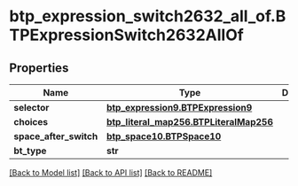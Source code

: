# btp_expression_switch2632_all_of.BTPExpressionSwitch2632AllOf

## Properties
Name | Type | Description | Notes
------------ | ------------- | ------------- | -------------
**selector** | [**btp_expression9.BTPExpression9**](BTPExpression9.md) |  | [optional] 
**choices** | [**btp_literal_map256.BTPLiteralMap256**](BTPLiteralMap256.md) |  | [optional] 
**space_after_switch** | [**btp_space10.BTPSpace10**](BTPSpace10.md) |  | [optional] 
**bt_type** | **str** |  | [optional] 

[[Back to Model list]](../README.md#documentation-for-models) [[Back to API list]](../README.md#documentation-for-api-endpoints) [[Back to README]](../README.md)


